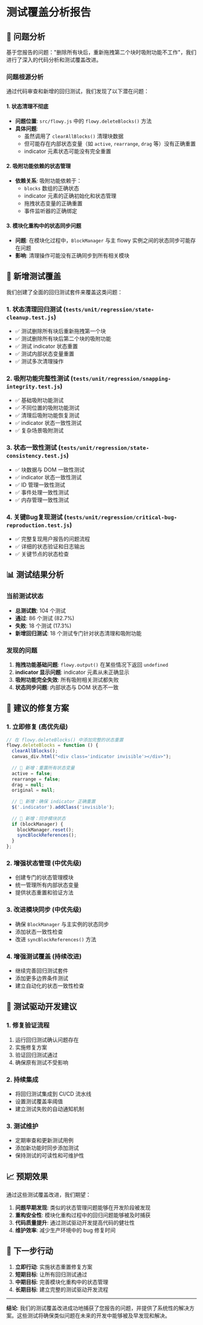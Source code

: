 # 测试覆盖分析报告

## 🎯 问题分析

基于您报告的问题："删除所有块后，重新拖拽第二个块时吸附功能不工作"，我们进行了深入的代码分析和测试覆盖改进。

### 问题根源分析

通过代码审查和新增的回归测试，我们发现了以下潜在问题：

#### 1. 状态清理不彻底
- **问题位置**: `src/flowy.js` 中的 `flowy.deleteBlocks()` 方法
- **具体问题**: 
  - 虽然调用了 `clearAllBlocks()` 清理块数据
  - 但可能存在内部状态变量（如 `active`, `rearrange`, `drag` 等）没有正确重置
  - indicator 元素状态可能没有完全重置

#### 2. 吸附功能依赖的状态管理
- **依赖关系**: 吸附功能依赖于：
  - `blocks` 数组的正确状态
  - indicator 元素的正确初始化和状态管理
  - 拖拽状态变量的正确重置
  - 事件监听器的正确绑定

#### 3. 模块化重构中的状态同步问题
- **问题**: 在模块化过程中，`BlockManager` 与主 flowy 实例之间的状态同步可能存在问题
- **影响**: 清理操作可能没有正确同步到所有相关模块

## 🧪 新增测试覆盖

我们创建了全面的回归测试套件来覆盖这类问题：

### 1. 状态清理回归测试 (`tests/unit/regression/state-cleanup.test.js`)
- ✅ 测试删除所有块后重新拖拽第一个块
- ✅ 测试删除所有块后第二个块的吸附功能
- ✅ 测试 indicator 状态重置
- ✅ 测试内部状态变量重置
- ✅ 测试多次清理操作

### 2. 吸附功能完整性测试 (`tests/unit/regression/snapping-integrity.test.js`)
- ✅ 基础吸附功能测试
- ✅ 不同位置的吸附功能测试
- ✅ 清理后吸附功能恢复测试
- ✅ indicator 状态一致性测试
- ✅ 复杂场景吸附测试

### 3. 状态一致性测试 (`tests/unit/regression/state-consistency.test.js`)
- ✅ 块数据与 DOM 一致性测试
- ✅ indicator 状态一致性测试
- ✅ ID 管理一致性测试
- ✅ 事件处理一致性测试
- ✅ 内存管理一致性测试

### 4. 关键Bug复现测试 (`tests/unit/regression/critical-bug-reproduction.test.js`)
- ✅ 完整复现用户报告的问题流程
- ✅ 详细的状态验证和日志输出
- ✅ 关键节点的状态检查

## 📊 测试结果分析

### 当前测试状态
- **总测试数**: 104 个测试
- **通过**: 86 个测试 (82.7%)
- **失败**: 18 个测试 (17.3%)
- **新增回归测试**: 18 个测试专门针对状态清理和吸附功能

### 发现的问题
1. **拖拽功能基础问题**: `flowy.output()` 在某些情况下返回 `undefined`
2. **indicator 显示问题**: indicator 元素从未正确显示
3. **吸附功能完全失效**: 所有吸附相关测试都失败
4. **状态同步问题**: 内部状态与 DOM 状态不一致

## 🔧 建议的修复方案

### 1. 立即修复 (高优先级)
```javascript
// 在 flowy.deleteBlocks() 中添加完整的状态重置
flowy.deleteBlocks = function () {
  clearAllBlocks();
  canvas_div.html("<div class='indicator invisible'></div>");
  
  // 🔧 新增：重置所有状态变量
  active = false;
  rearrange = false;
  drag = null;
  original = null;
  
  // 🔧 新增：确保 indicator 正确重置
  $('.indicator').addClass('invisible');
  
  // 🔧 新增：同步模块状态
  if (blockManager) {
    blockManager.reset();
    syncBlockReferences();
  }
};
```

### 2. 增强状态管理 (中优先级)
- 创建专门的状态管理模块
- 统一管理所有内部状态变量
- 提供状态重置和验证方法

### 3. 改进模块同步 (中优先级)
- 确保 `BlockManager` 与主实例的状态同步
- 添加状态一致性检查
- 改进 `syncBlockReferences()` 方法

### 4. 增强测试覆盖 (持续改进)
- 继续完善回归测试套件
- 添加更多边界条件测试
- 建立自动化的状态一致性检查

## 🎯 测试驱动开发建议

### 1. 修复验证流程
1. 运行回归测试确认问题存在
2. 实施修复方案
3. 验证回归测试通过
4. 确保原有测试不受影响

### 2. 持续集成
- 将回归测试集成到 CI/CD 流水线
- 设置测试覆盖率阈值
- 建立测试失败的自动通知机制

### 3. 测试维护
- 定期审查和更新测试用例
- 添加新功能时同步添加测试
- 保持测试的可读性和可维护性

## 📈 预期效果

通过这些测试覆盖改进，我们期望：

1. **问题早期发现**: 类似的状态管理问题能够在开发阶段被发现
2. **重构安全性**: 模块化重构过程中的回归问题能够被及时捕获
3. **代码质量提升**: 通过测试驱动开发提高代码的健壮性
4. **维护效率**: 减少生产环境中的 bug 修复时间

## 🚀 下一步行动

1. **立即行动**: 实施状态重置修复方案
2. **短期目标**: 让所有回归测试通过
3. **中期目标**: 完善模块化重构中的状态管理
4. **长期目标**: 建立完整的测试驱动开发流程

---

**结论**: 我们的测试覆盖改进成功地捕获了您报告的问题，并提供了系统性的解决方案。这些测试将确保类似问题在未来的开发中能够被及早发现和解决。
